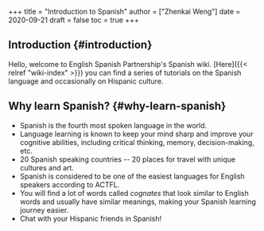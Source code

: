 +++
title = "Introduction to Spanish"
author = ["Zhenkai Weng"]
date = 2020-09-21
draft = false
toc = true
+++

<div class="OPTIONS">
  <div></div>



</div>


## Introduction {#introduction}

Hello, welcome to English Spanish Partnership's Spanish wiki. [Here]({{< relref "wiki-index" >}}) you can find a series of tutorials on the Spanish language and occasionally on Hispanic culture.  


## Why learn Spanish? {#why-learn-spanish}

-   Spanish is the fourth most spoken language in the world.
-   Language learning is known to keep your mind sharp and improve your cognitive abilities, including critical thinking, memory, decision-making, etc.
-   20 Spanish speaking countries -- 20 places for travel with unique cultures and art.
-   Spanish is considered to be one of the easiest languages for English speakers according to ACTFL.
-   You will find a lot of words called _cognates_ that look similar to English words and usually have similar meanings, making your Spanish learning journey easier.
-   Chat with your Hispanic friends in Spanish!
